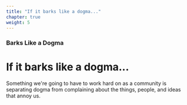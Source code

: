 ```yaml
---
title: "If it barks like a dogma..."
chapter: true
weight: 5
---
```

### Barks Like a Dogma
# If it barks like a dogma...

Something we're going to have to work hard on as a community is separating dogma from complaining about the things, people, and ideas that annoy us.
